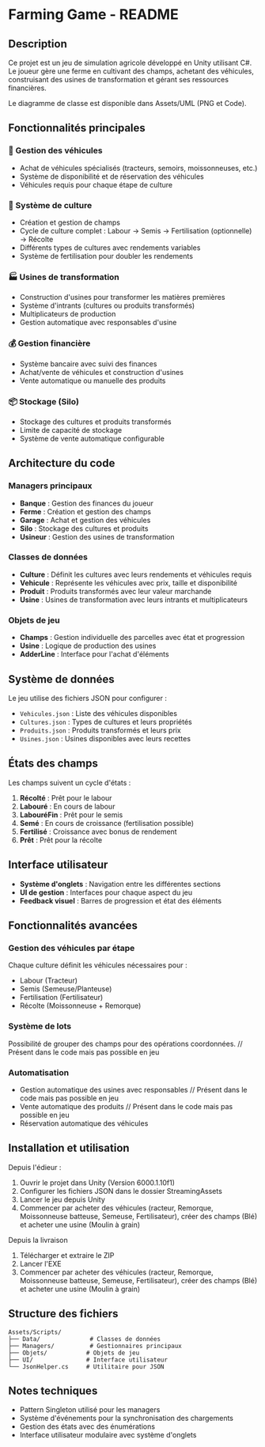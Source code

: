 # Farming Game - README

## Description
Ce projet est un jeu de simulation agricole développé en Unity utilisant C#. Le joueur gère une ferme en cultivant des champs, achetant des véhicules, construisant des usines de transformation et gérant ses ressources financières.

Le diagramme de classe est disponible dans Assets/UML (PNG et Code).

## Fonctionnalités principales

### 🚜 Gestion des véhicules
- Achat de véhicules spécialisés (tracteurs, semoirs, moissonneuses, etc.)
- Système de disponibilité et de réservation des véhicules
- Véhicules requis pour chaque étape de culture

### 🌾 Système de culture
- Création et gestion de champs
- Cycle de culture complet : Labour → Semis → Fertilisation (optionnelle) → Récolte
- Différents types de cultures avec rendements variables
- Système de fertilisation pour doubler les rendements

### 🏭 Usines de transformation
- Construction d'usines pour transformer les matières premières
- Système d'intrants (cultures ou produits transformés)
- Multiplicateurs de production
- Gestion automatique avec responsables d'usine

### 💰 Gestion financière
- Système bancaire avec suivi des finances
- Achat/vente de véhicules et construction d'usines
- Vente automatique ou manuelle des produits

### 📦 Stockage (Silo)
- Stockage des cultures et produits transformés
- Limite de capacité de stockage
- Système de vente automatique configurable

## Architecture du code

### Managers principaux
- **Banque** : Gestion des finances du joueur
- **Ferme** : Création et gestion des champs
- **Garage** : Achat et gestion des véhicules
- **Silo** : Stockage des cultures et produits
- **Usineur** : Gestion des usines de transformation

### Classes de données
- **Culture** : Définit les cultures avec leurs rendements et véhicules requis
- **Vehicule** : Représente les véhicules avec prix, taille et disponibilité
- **Produit** : Produits transformés avec leur valeur marchande
- **Usine** : Usines de transformation avec leurs intrants et multiplicateurs

### Objets de jeu
- **Champs** : Gestion individuelle des parcelles avec état et progression
- **Usine** : Logique de production des usines
- **AdderLine** : Interface pour l'achat d'éléments

## Système de données

Le jeu utilise des fichiers JSON pour configurer :
- `Vehicules.json` : Liste des véhicules disponibles
- `Cultures.json` : Types de cultures et leurs propriétés
- `Produits.json` : Produits transformés et leurs prix
- `Usines.json` : Usines disponibles avec leurs recettes

## États des champs

Les champs suivent un cycle d'états :
1. **Récolté** : Prêt pour le labour
2. **Labouré** : En cours de labour
3. **LabouréFin** : Prêt pour le semis
4. **Semé** : En cours de croissance (fertilisation possible)
5. **Fertilisé** : Croissance avec bonus de rendement
6. **Prêt** : Prêt pour la récolte

## Interface utilisateur

- **Système d'onglets** : Navigation entre les différentes sections
- **UI de gestion** : Interfaces pour chaque aspect du jeu
- **Feedback visuel** : Barres de progression et état des éléments

## Fonctionnalités avancées

### Gestion des véhicules par étape
Chaque culture définit les véhicules nécessaires pour :
- Labour (Tracteur)
- Semis (Semeuse/Planteuse)
- Fertilisation (Fertilisateur)
- Récolte (Moissonneuse + Remorque)

### Système de lots
Possibilité de grouper des champs pour des opérations coordonnées. // Présent dans le code mais pas possible en jeu

### Automatisation
- Gestion automatique des usines avec responsables // Présent dans le code mais pas possible en jeu
- Vente automatique des produits // Présent dans le code mais pas possible en jeu
- Réservation automatique des véhicules 

## Installation et utilisation

Depuis l'édieur :
1. Ouvrir le projet dans Unity (Version 6000.1.10f1)
2. Configurer les fichiers JSON dans le dossier StreamingAssets
3. Lancer le jeu depuis Unity
4. Commencer par acheter des véhicules (racteur, Remorque, Moissonneuse batteuse, Semeuse, Fertilisateur), créer des champs (Blé) et acheter une usine (Moulin à grain)

Depuis la livraison
1. Télécharger et extraire le ZIP
2. Lancer l'EXE
3. Commencer par acheter des véhicules (racteur, Remorque, Moissonneuse batteuse, Semeuse, Fertilisateur), créer des champs (Blé) et acheter une usine (Moulin à grain)

## Structure des fichiers

```
Assets/Scripts/
├── Data/              # Classes de données
├── Managers/          # Gestionnaires principaux
├── Objets/           # Objets de jeu
├── UI/               # Interface utilisateur
└── JsonHelper.cs     # Utilitaire pour JSON
```

## Notes techniques

- Pattern Singleton utilisé pour les managers
- Système d'événements pour la synchronisation des chargements
- Gestion des états avec des énumérations
- Interface utilisateur modulaire avec système d'onglets

